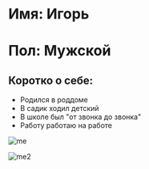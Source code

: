 # Имя: Игорь  
# Пол: Мужской

## Коротко о себе:

- Родился в роддоме  
- В садик ходил детский  
- В школе был "от звонка до звонка"  
- Работу работаю на работе

![me](/MySite/me.JPG)

![me2](https://img.freepik.com/premium-photo/coding-and-generated-with-ai-man-in-a-helmet-sits-at-a-desk-with-monitors-and-a-planet-on-the-screen_873976-132.jpg)